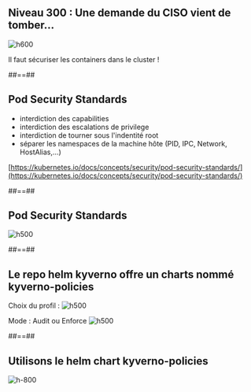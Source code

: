 
<!-- .slide: class="flex-row center" data-background="./assets/volcamp/bkgnd-main2.png"-->
## Niveau 300 : Une demande du CISO vient de tomber...
![h600](./assets/lunch/100-chateau-600.png)

Il faut sécuriser les containers dans le cluster !

##==##
<!-- .slide: class="flex-row center" data-background="./assets/volcamp/bkgnd-main2.png"-->
## Pod Security Standards

- interdiction des capabilities
- interdiction des escalations de privilege
- interdiction de tourner sous l'indentité root
- séparer les namespaces de la machine hôte (PID, IPC, Network, HostAlias,...)

[https://kubernetes.io/docs/concepts/security/pod-security-standards/](https://kubernetes.io/docs/concepts/security/pod-security-standards/)

##==##
<!-- .slide: class="flex-row center" data-background="./assets/volcamp/bkgnd-main2.png"-->
## Pod Security Standards
![h500](./assets/lunch/pss-700.png)


##==##
<!-- .slide: class="flex-row center" data-background="./assets/volcamp/bkgnd-main2.png"-->
## Le repo helm kyverno offre un charts nommé kyverno-policies

Choix du profil : 
![h500](./assets/lunch/policies-baseline.jpg)

Mode : Audit ou Enforce
![h500](./assets/lunch/policies-enforce.jpg)

##==##
<!-- .slide: class="flex-row center" data-background="./assets/volcamp/bkgnd-main2.png"-->
## Utilisons le helm chart kyverno-policies
![h-800](./assets/techready/demo-time-girl.png)

